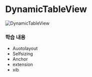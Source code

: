 # DynamicTableView

![DynamicTableView](https://user-images.githubusercontent.com/58852584/107035765-fa604f00-67fb-11eb-956a-9eb8c0d331ab.gif)

### 학습 내용
- Auotolayout 
- Selfsizing
- Anchor
- extension
- xib
